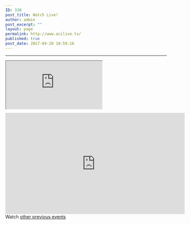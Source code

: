 ```yaml
---
ID: 330
post_title: Watch Live!
author: admin
post_excerpt: ""
layout: page
permalink: http://www.acilive.tv/
published: true
post_date: 2017-04-20 10:59:16
---
```

<hr />

<div id="watch-live">
    <div class="embed-responsive embed-responsive-16by9">
        <iframe  src="https://www.youtube.com/embed/live_stream?channel=UCIQVsLx7MIwj5ZhswD3ff3Q" width="300"
            height="150"></iframe>
    </div>
    <div style="font-size: 11px; padding-top: 10px; width: 560px;"></div>
</div>
<div id="previous-events">
    <div class="embed-responsive embed-responsive-16by9">
        <iframe class="embed-responsive-item" width="560" height="315" src="https://www.youtube.com/embed/videoseries?list=PLxbYQbP8SEqZ6WDDlQJmHLRjmevsGy3rA"
            frameborder="0" gesture="media" allow="encrypted-media" allowfullscreen width="300" height="150"></iframe>
        Watch
        <a href="http://original.livestream.com/acilivetv/folder">other previous events</a>
    </div>
</div>